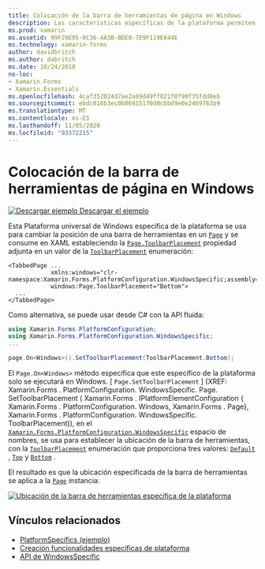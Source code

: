 ```yaml
---
title: Colocación de la barra de herramientas de página en Windows
description: Las características específicas de la plataforma permiten consumir funcionalidad que solo está disponible en una plataforma específica, sin necesidad de implementar representadores o efectos personalizados. En este artículo se explica cómo consumir la plataforma específica de Windows que cambia la posición de una barra de herramientas en una página.
ms.prod: xamarin
ms.assetid: 99F29E95-0C36-4A3B-BDE8-7E9F119E844E
ms.technology: xamarin-forms
author: davidbritch
ms.author: dabritch
ms.date: 10/24/2018
no-loc:
- Xamarin.Forms
- Xamarin.Essentials
ms.openlocfilehash: 4caf352024d7ae2a89d49ff021f0f90f35fdd8eb
ms.sourcegitcommit: ebdc016b3ec0b06915170d0cbbd9e0e2469763b9
ms.translationtype: MT
ms.contentlocale: es-ES
ms.lasthandoff: 11/05/2020
ms.locfileid: "93372215"
---
```

# <a name="page-toolbar-placement-on-windows"></a>Colocación de la barra de herramientas de página en Windows

[![Descargar ejemplo](~/media/shared/download.png) Descargar el ejemplo](/samples/xamarin/xamarin-forms-samples/userinterface-platformspecifics)

Esta Plataforma universal de Windows específica de la plataforma se usa para cambiar la posición de una barra de herramientas en un [`Page`](xref:Xamarin.Forms.Page) y se consume en XAML estableciendo la [`Page.ToolbarPlacement`](xref:Xamarin.Forms.PlatformConfiguration.WindowsSpecific.Page.ToolbarPlacementProperty) propiedad adjunta en un valor de la [`ToolbarPlacement`](xref:Xamarin.Forms.PlatformConfiguration.WindowsSpecific.ToolbarPlacement) enumeración:

```xaml
<TabbedPage ...
            xmlns:windows="clr-namespace:Xamarin.Forms.PlatformConfiguration.WindowsSpecific;assembly=Xamarin.Forms.Core"
            windows:Page.ToolbarPlacement="Bottom">
  ...
</TabbedPage>
```

Como alternativa, se puede usar desde C# con la API fluida:

```csharp
using Xamarin.Forms.PlatformConfiguration;
using Xamarin.Forms.PlatformConfiguration.WindowsSpecific;
...

page.On<Windows>().SetToolbarPlacement(ToolbarPlacement.Bottom);
```

El `Page.On<Windows>` método especifica que este específico de la plataforma solo se ejecutará en Windows. [ `Page.SetToolbarPlacement` ] (XREF: Xamarin.Forms . PlatformConfiguration. WindowsSpecific. Page. SetToolbarPlacement ( Xamarin.Forms . IPlatformElementConfiguration { Xamarin.Forms . PlatformConfiguration. Windows, Xamarin.Forms . Page}, Xamarin.Forms . PlatformConfiguration. WindowsSpecific. ToolbarPlacement)), en el [`Xamarin.Forms.PlatformConfiguration.WindowsSpecific`](xref:Xamarin.Forms.PlatformConfiguration.WindowsSpecific) espacio de nombres, se usa para establecer la ubicación de la barra de herramientas, con la [`ToolbarPlacement`](xref:Xamarin.Forms.PlatformConfiguration.WindowsSpecific.ToolbarPlacement) enumeración que proporciona tres valores: [`Default`](xref:Xamarin.Forms.PlatformConfiguration.WindowsSpecific.ToolbarPlacement.Default) , [`Top`](xref:Xamarin.Forms.PlatformConfiguration.WindowsSpecific.ToolbarPlacement.Top) y [`Bottom`](xref:Xamarin.Forms.PlatformConfiguration.WindowsSpecific.ToolbarPlacement.Bottom) .

El resultado es que la ubicación especificada de la barra de herramientas se aplica a la [`Page`](xref:Xamarin.Forms.Page) instancia:

[![Ubicación de la barra de herramientas específica de la plataforma](page-toolbar-placement-images/toolbar-placement.png)](page-toolbar-placement-images/toolbar-placement-large.png#lightbox "Platform-Specific de colocación de la barra de herramientas")

## <a name="related-links"></a>Vínculos relacionados

- [PlatformSpecifics (ejemplo)](/samples/xamarin/xamarin-forms-samples/userinterface-platformspecifics)
- [Creación funcionalidades específicas de plataforma](~/xamarin-forms/platform/platform-specifics/index.md#creating-platform-specifics)
- [API de WindowsSpecific](xref:Xamarin.Forms.PlatformConfiguration.WindowsSpecific)